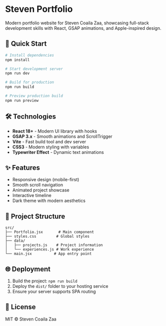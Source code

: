 # Steven Portfolio

Modern portfolio website for Steven Coaila Zaa, showcasing full-stack development skills with React, GSAP animations, and Apple-inspired design.

## 🚀 Quick Start

```bash
# Install dependencies
npm install

# Start development server
npm run dev

# Build for production
npm run build

# Preview production build
npm run preview
```

## 🛠️ Technologies

- **React 18+** - Modern UI library with hooks
- **GSAP 3.x** - Smooth animations and ScrollTrigger
- **Vite** - Fast build tool and dev server
- **CSS3** - Modern styling with variables
- **Typewriter Effect** - Dynamic text animations

## ✨ Features

- Responsive design (mobile-first)
- Smooth scroll navigation
- Animated project showcase
- Interactive timeline
- Dark theme with modern aesthetics

## 📁 Project Structure

```
src/
├── Portfolio.jsx       # Main component
├── styles.css         # Global styles
├── data/
│   ├── projects.js    # Project information
│   └── experiences.js # Work experience
└── main.jsx          # App entry point
```

## 🌐 Deployment

1. Build the project: `npm run build`
2. Deploy the `dist/` folder to your hosting service
3. Ensure your server supports SPA routing

## 📄 License

MIT © Steven Coaila Zaa